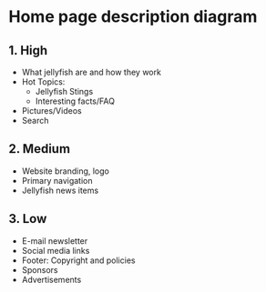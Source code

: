 # Home page description diagram

## 1. High

- What jellyfish are and how they work
- Hot Topics:
	- Jellyfish Stings
	- Interesting facts/FAQ
- Pictures/Videos
- Search

## 2. Medium

- Website branding, logo
- Primary navigation
- Jellyfish news items

## 3. Low

- E-mail newsletter
- Social media links
- Footer: Copyright and policies
- Sponsors
- Advertisements